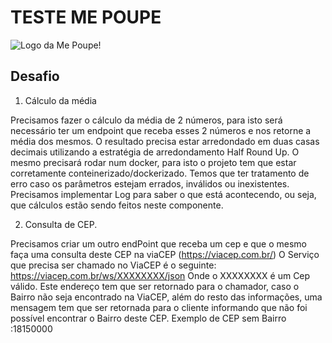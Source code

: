 # TESTE ME POUPE 

![Logo da Me Poupe!](https://user-images.githubusercontent.com/29321406/192121377-48152c6e-ad7c-4961-93b3-dd2234dd6b98.jpg)


## Desafio

1. Cálculo da média
   
  Precisamos fazer o cálculo da média de 2 números, para isto será necessário ter um endpoint que receba esses 2 números e nos retorne a média dos mesmos.
  O resultado precisa estar arredondado em duas casas decimais utilizando a estratégia de arredondamento Half Round Up.
  O mesmo precisará rodar num docker, para isto o projeto tem que estar corretamente conteinerizado/dockerizado.
  Temos que ter tratamento de erro caso os parâmetros estejam errados, inválidos ou inexistentes.
  Precisamos implementar Log para saber o que está acontecendo, ou seja, que cálculos estão sendo feitos neste componente.

2. Consulta de CEP.

  Precisamos criar um outro endPoint que receba um cep e que o mesmo faça uma consulta deste CEP na viaCEP (https://viacep.com.br/)
  O Serviço que precisa ser chamado no ViaCEP é o seguinte: https://viacep.com.br/ws/XXXXXXXX/json
  Onde o XXXXXXXX é um Cep válido.
  Este endereço tem que ser retornado para o chamador, caso o Bairro não seja encontrado na ViaCEP, além do resto das informações, uma mensagem tem que ser retornada para o cliente informando que não foi possível encontrar o Bairro deste CEP.
  Exemplo de CEP sem Bairro :18150000
